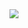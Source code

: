 <img src="https://capsule-render.vercel.app/api?type=waving&color=BDBDC8&height=150&section=header&text=Pygame&fontSize=60"/>
<!--<img src="https://capsule-render.vercel.app/api?type=waving&color=BDBDC8&height=150&section=footer" />-->
